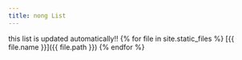 ```yaml
---
title: nong List
---
```

this list is updated automatically!!
{% for file in site.static_files %}
[{{ file.name }}]({{ file.path }})
{% endfor %}
